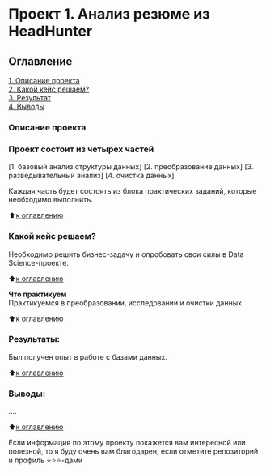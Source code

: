 # Проект 1. Анализ резюме из HeadHunter
## Оглавление  
[1. Описание проекта](#Описание-проекта)  
[2. Какой кейс решаем?](#какой-кейс-решаем)   
[3. Результат](#результаты)    
[4. Выводы](#Выводы) 

### Описание проекта    
### Проект состоит из четырех частей 
[1. базовый анализ структуры данных]
[2. преобразование данных]
[3. разведывательный анализ]
[4. очистка данных]

Каждая часть будет состоять из блока практических заданий, которые необходимо выполнить.

:arrow_up:[к оглавлению](#оглавление)


### Какой кейс решаем?    
Необходимо решить бизнес-задачу и опробовать свои силы в Data Science-проекте.

:arrow_up:[к оглавлению](#Оглавление)

**Что практикуем**     
Практикуемся в преобразовании, исследовании и очистки данных.

:arrow_up:[к оглавлению](#Оглавление)


### Результаты:  
Был получен опыт в работе с базами данных.

:arrow_up:[к оглавлению](#Оглавление)


### Выводы:  
....

:arrow_up:[к оглавлению](#Оглавление)


Если информация по этому проекту покажется вам интересной или полезной, то я буду очень вам благодарен, если отметите репозиторий и профиль ⭐️⭐️⭐️-дами